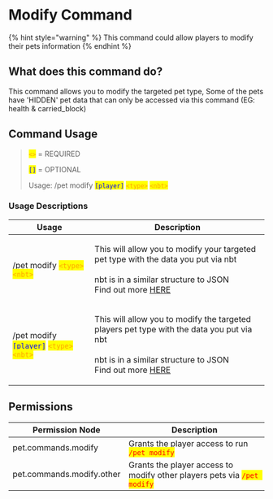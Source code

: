 # Modify Command

{% hint style="warning" %}
This command could allow players to modify their pets information
{% endhint %}

## What does this command do?

This command allows you to modify the targeted pet type, Some of the pets have 'HIDDEN' pet data that can only be accessed via this command (EG: health & carried\_block)

## Command Usage

> <mark style="color:orange;">`<>`</mark> = REQUIRED
>
> <mark style="color:blue;">`[]`</mark> = OPTIONAL
>
>
>
> Usage: /pet modify <mark style="color:blue;">`[player]`</mark> <mark style="color:orange;">`<type>`</mark> <mark style="color:orange;"></mark><mark style="color:orange;"></mark> <mark style="color:orange;"></mark><mark style="color:orange;">`<nbt>`</mark>

### Usage Descriptions

| Usage                                                                                                                                                                                                                                                    | Description                                                                                                                                                                                                                    |
| -------------------------------------------------------------------------------------------------------------------------------------------------------------------------------------------------------------------------------------------------------- | ------------------------------------------------------------------------------------------------------------------------------------------------------------------------------------------------------------------------------ |
| /pet modify <mark style="color:orange;">`<type>`</mark> <mark style="color:orange;"></mark><mark style="color:orange;"></mark> <mark style="color:orange;"></mark><mark style="color:orange;">`<nbt>`</mark>                                             | <p>This will allow you to modify your targeted pet type with the data you put via nbt<br><br>nbt is in a similar structure to JSON<br>Find out more <a href="https://minecraft.fandom.com/wiki/NBT_format">HERE</a></p>        |
| /pet modify <mark style="color:blue;">`[player]`</mark> <mark style="color:orange;">`<type>`</mark> <mark style="color:orange;"></mark><mark style="color:orange;"></mark> <mark style="color:orange;"></mark><mark style="color:orange;">`<nbt>`</mark> | <p>This will allow you to modify the targeted players pet type with the data you put via nbt<br><br>nbt is in a similar structure to JSON<br>Find out more <a href="https://minecraft.fandom.com/wiki/NBT_format">HERE</a></p> |

## Permissions

| Permission Node           | Description                                                                                             |
| ------------------------- | ------------------------------------------------------------------------------------------------------- |
| pet.commands.modify       | Grants the player access to run <mark style="color:red;">`/pet modify`</mark>                           |
| pet.commands.modify.other | Grants the player access to modify other players pets via <mark style="color:red;">`/pet modify`</mark> |
